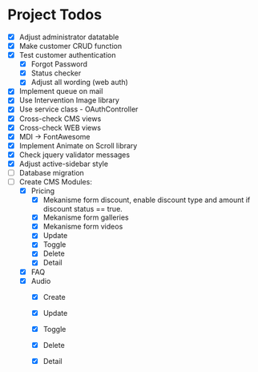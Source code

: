 # Project Todos
- [x] Adjust administrator datatable 
- [x] Make customer CRUD function
- [x] Test customer authentication
    - [x] Forgot Password
    - [x] Status checker
    - [x] Adjust all wording (web auth)
- [x] Implement queue on mail
- [x] Use Intervention Image library
- [x] Use service class - OAuthController
- [x] Cross-check CMS views
- [x] Cross-check WEB views
- [x] MDI -> FontAwesome
- [x] Implement Animate on Scroll library
- [x] Check jquery validator messages
- [x] Adjust active-sidebar style
- [ ] Database migration
- [ ] Create CMS Modules:
    - [x] Pricing
        - [x] Mekanisme form discount, enable discount type and amount if discount status == true.
        - [x] Mekanisme form galleries
        - [x] Mekanisme form videos
        - [x] Update
        - [x] Toggle
        - [x] Delete
        - [x] Detail
    - [x] FAQ
    - [x] Audio
        - [x] Create
        - [x] Update
        - [x] Toggle
        - [x] Delete
        - [x] Detail
    
